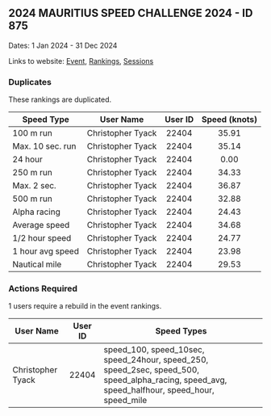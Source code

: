 ## 2024 MAURITIUS SPEED CHALLENGE 2024 - ID 875

Dates: 1 Jan 2024 - 31 Dec 2024

Links to website: [Event](https://www.gps-speedsurfing.com/default.aspx?mnu=event&val=875), [Rankings](https://www.gps-speedsurfing.com/default.aspx?mnu=eventranking&val=875), [Sessions](https://www.gps-speedsurfing.com/default.aspx?mnu=eventsessions&val=875)

### Duplicates

These rankings are duplicated.

| Speed Type | User Name | User ID | Speed (knots) |
| ---------- | --------- | :-----: | :-----------: |
| 100 m run | Christopher Tyack | 22404 | 35.91 |
| Max. 10 sec. run | Christopher Tyack | 22404 | 35.14 |
| 24 hour | Christopher Tyack | 22404 | 0.00 |
| 250 m run | Christopher Tyack | 22404 | 34.33 |
| Max. 2 sec. | Christopher Tyack | 22404 | 36.87 |
| 500 m run | Christopher Tyack | 22404 | 32.88 |
| Alpha racing | Christopher Tyack | 22404 | 24.43 |
| Average speed | Christopher Tyack | 22404 | 34.68 |
| 1/2 hour speed | Christopher Tyack | 22404 | 24.77 |
| 1 hour avg speed | Christopher Tyack | 22404 | 23.98 |
| Nautical mile | Christopher Tyack | 22404 | 29.53 |

### Actions Required

1 users require a rebuild in the event rankings.

| User Name | User ID | Speed Types |
| --------- | :-----: | ----------- |
| Christopher Tyack | 22404 | speed_100, speed_10sec, speed_24hour, speed_250, speed_2sec, speed_500, speed_alpha_racing, speed_avg, speed_halfhour, speed_hour, speed_mile |
